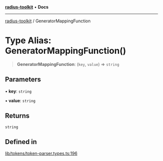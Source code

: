 [**radius-toolkit**](../README.md) • **Docs**

***

[radius-toolkit](../globals.md) / GeneratorMappingFunction

# Type Alias: GeneratorMappingFunction()

> **GeneratorMappingFunction**: (`key`, `value`) => `string`

## Parameters

• **key**: `string`

• **value**: `string`

## Returns

`string`

## Defined in

[lib/tokens/token-parser.types.ts:196](https://github.com/rangle/radius-token-tango/blob/5b6e6f5adbda55f8c41a4c8308d1d8885a9b9a2f/packages/radius-toolkit/src/lib/tokens/token-parser.types.ts#L196)
